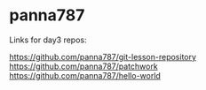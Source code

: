 # panna787

Links for day3 repos:

https://github.com/panna787/git-lesson-repository
<br>
https://github.com/panna787/patchwork
<br>
https://github.com/panna787/hello-world
